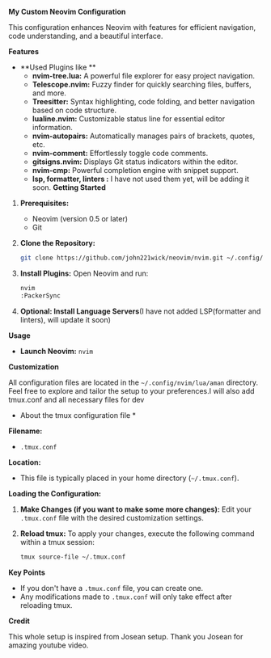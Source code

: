 **My Custom Neovim Configuration**

This configuration enhances Neovim with features for efficient navigation, code understanding, and a beautiful interface.

**Features**

* **Used Plugins like **
    * **nvim-tree.lua:** A powerful file explorer for easy project navigation.
    * **Telescope.nvim:** Fuzzy finder for quickly searching files, buffers, and more.
    * **Treesitter:** Syntax highlighting, code folding, and better navigation based on code structure.
    * **lualine.nvim:**  Customizable status line for essential editor information.
    * **nvim-autopairs:** Automatically manages pairs of brackets, quotes, etc.
    * **nvim-comment:** Effortlessly toggle code comments.
    * **gitsigns.nvim:** Displays Git status indicators within the editor.
    * **nvim-cmp:** Powerful completion engine with snippet support.
    * **lsp, formatter, linters :** I have not used them yet, will be adding it soon.
**Getting Started**

1. **Prerequisites:**
    * Neovim (version 0.5 or later) 
    * Git

2. **Clone the Repository:**
   ```bash
   git clone https://github.com/john221wick/neovim/nvim.git ~/.config/nvim
   ```

3. **Install Plugins:**
   Open Neovim and run:
   ```bash
   nvim
   :PackerSync 
   ```

4. **Optional: Install Language Servers**(I have not added LSP(formatter and linters), will update it soon) 

**Usage**

* **Launch Neovim:** `nvim`

**Customization**

All configuration files are located in the `~/.config/nvim/lua/aman` directory. Feel free to explore and tailor the setup to your preferences.I will also add tmux.conf and all necessary files for dev

* About the tmux configuration file *

**Filename:**

* `.tmux.conf` 

**Location:**

* This file is typically placed in your home directory (`~/.tmux.conf`).  

**Loading the Configuration:**

1. **Make Changes (if you want to make some more changes):** Edit your `.tmux.conf` file with the desired customization settings.

2. **Reload tmux:** To apply your changes, execute the following command within a tmux session:

   ```bash
   tmux source-file ~/.tmux.conf 
   ```

**Key Points**

* If you don't have a `.tmux.conf` file, you can create one.
* Any modifications made to `.tmux.conf` will only take effect after reloading tmux. 

**Credit**

This whole setup is inspired from Josean setup.
Thank you Josean for amazing youtube video.
